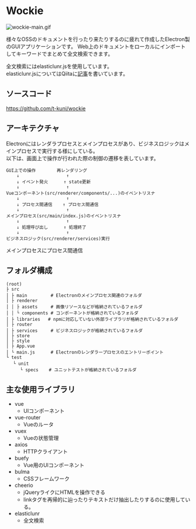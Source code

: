 # Wockie

![wockie-main.gif](https://camo.githubusercontent.com/9bd2e798db7ca6196105fd27d5eacc4192766674/68747470733a2f2f7261772e6769746875622e636f6d2f77696b692f7469676d69756d2f776f636b69652f323031392d30312d30365f31316831395f34332e676966)

様々なOSSのドキュメントを行ったり来たりするのに疲れて作成したElectron製のGUIアプリケーションです。
Web上のドキュメントをローカルにインポートしてキーワードでまとめて全文検索できます。

全文検索にはelasticlunr.jsを使用しています。  
elasticlunr.jsについてはQiitaに[記事](https://qiita.com/t-kuni/items/410aac718e531c6aee17)を書いています。

## ソースコード

https://github.com/t-kuni/wockie

## アーキテクチャ

Electronにはレンダラプロセスとメインプロセスがあり、ビジネスロジックはメインプロセスで実行する様にしている。  
以下は、画面上で操作が行われた際の制御の遷移を表しています。

```
GUI上での操作        再レンダリング
    ↓                  ↑
    ↓ イベント発火      ↑ state更新
    ↓                  ↑
Vueコンポーネント(src/renderer/components/...)のイベントリスナ
    ↓                  ↑
    ↓ プロセス間通信    ↑ プロセス間通信
    ↓                  ↑
メインプロセス(src/main/index.js)のイベントリスナ
    ↓                  ↑
    ↓ 処理呼び出し      ↑ 処理終了
    ↓                  ↑
ビジネスロジック(src/renderer/services)実行
```
メインプロセスにプロセス間通信

## フォルダ構成

```
(root)			
├ src		
│ ├ main         # Electronのメインプロセス関連のフォルダ
│ ├ renderer
│ │ ├ assets     # 画像リソースなどが格納されているフォルダ
│ │ └ components # コンポーネントが格納されているフォルダ
│ ├ libraries	# npmに対応していない外部ライブラリが格納されているフォルダ
│ ├ router	
│ ├ services     # ビジネスロジックが格納されているフォルダ	
│ ├ store	
│ ├ style	
│ ├ App.vue
│ └ main.js      # Electronのレンダラープロセスのエントリーポイント
└ test		
　 └ unit	
　 　 └ specs    # ユニットテストが格納されているフォルダ
```

## 主な使用ライブラリ


* vue
    * UIコンポーネント
* vue-router
    * Vueのルータ
* vuex
    * Vueの状態管理
* axios
    * HTTPクライアント
* buefy
    * Vue用のUIコンポーネント
* bulma
    * CSSフレームワーク
* cheerio
    * jQueryライクにHTMLを操作できる
    * linkタグを再帰的に辿ったりテキストだけ抽出したりするのに使用している。
* elasticlunr
    * 全文検索